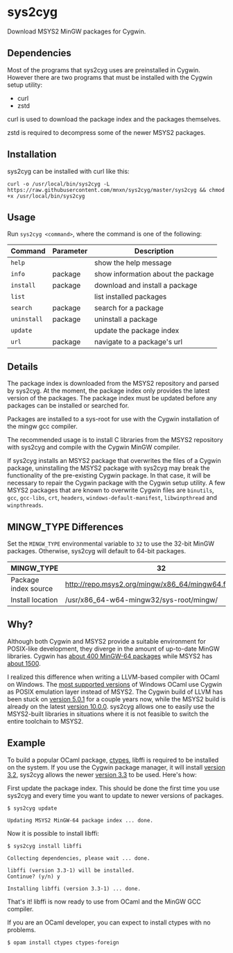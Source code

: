 # sys2cyg

Download MSYS2 MinGW packages for Cygwin.

## Dependencies

Most of the programs that sys2cyg uses are preinstalled in Cygwin. However there are two programs that must be installed with the Cygwin setup utility:

-   curl
-   zstd

curl is used to download the package index and the packages themselves.

zstd is required to decompress some of the newer MSYS2 packages.

## Installation

sys2cyg can be installed with curl like this:

```
curl -o /usr/local/bin/sys2cyg -L https://raw.githubusercontent.com/mnxn/sys2cyg/master/sys2cyg && chmod +x /usr/local/bin/sys2cyg
```

## Usage

Run `sys2cyg <command>`, where the command is one of the following:

| Command     | Parameter | Description                        |
| ----------- | --------- | ---------------------------------- |
| `help`      |           | show the help message              |
| `info`      | package   | show information about the package |
| `install`   | package   | download and install a package     |
| `list`      |           | list installed packages            |
| `search`    | package   | search for a package               |
| `uninstall` | package   | uninstall a package                |
| `update`    |           | update the package index           |
| `url`       | package   | navigate to a package's url        |

## Details

The package index is downloaded from the MSYS2 repository and parsed by sys2cyg. At the moment, the package index only provides the latest version of the packages. The package index must be updated before any packages can be installed or searched for.

Packages are installed to a sys-root for use with the Cygwin installation of the mingw gcc compiler.

The recommended usage is to install C libraries from the MSYS2 repository with sys2cyg and compile with the Cygwin MinGW compiler.

If sys2cyg installs an MSYS2 package that overwrites the files of a Cygwin package, uninstalling the MSYS2 package with sys2cyg may break the functionality of the pre-existing Cygwin package.
In that case, it will be necessary to repair the Cygwin package with the Cygwin setup utility.
A few MSYS2 packages that are known to overwrite Cygwin files are `binutils`, `gcc`, `gcc-libs`, `crt`, `headers`, `windows-default-manifest`, `libwinpthread` and `winpthreads`.

## MINGW_TYPE Differences

Set the `MINGW_TYPE` environmental variable to `32` to use the 32-bit MinGW packages. Otherwise, sys2cyg will default to 64-bit packages.

| MINGW_TYPE           | 32                                                      | 64                                                    |
| -------------------- | ------------------------------------------------------- | ----------------------------------------------------- |
| Package index source | http://repo.msys2.org/mingw/x86_64/mingw64.files.tar.gz | http://repo.msys2.org/mingw/i686/mingw32.files.tar.gz |
| Install location     | /usr/x86_64-w64-mingw32/sys-root/mingw/                 | /usr/i686-w64-mingw32/sys-root/mingw/                 |

## Why?

Although both Cygwin and MSYS2 provide a suitable environment for POSIX-like development, they diverge in the amount of up-to-date MinGW libraries. Cygwin has [about 400 MinGW-64 packages](https://cygwin.com/packages/package_list.html) while MSYS2 has [about 1500](http://repo.msys2.org/mingw/x86_64/).

I realized this difference when writing a LLVM-based compiler with OCaml on Windows. The [most supported versions](https://ocaml.org/docs/install.html#Windows) of Windows OCaml use Cygwin as POSIX emulation layer instead of MSYS2. The Cygwin build of LLVM has been stuck on [version 5.0.1](https://cygwin.com/packages/summary/mingw64-x86_64-llvm.html) for a couple years now, while the MSYS2 build is already on the latest [version 10.0.0](https://packages.msys2.org/package/mingw-w64-x86_64-llvm). sys2cyg allows one to easily use the MSYS2-built libraries in situations where it is not feasible to switch the entire toolchain to MSYS2.

## Example

To build a popular OCaml package, [ctypes](https://opam.ocaml.org/packages/ctypes/), libffi is required to be installed on the system. If you use the Cygwin package manager, it will install [version 3.2](https://cygwin.com/packages/summary/mingw64-x86_64-libffi.html), sys2cyg allows the newer [version 3.3](https://packages.msys2.org/package/mingw-w64-x86_64-libffi) to be used. Here's how:

First update the package index. This should be done the first time you use sys2cyg and every time you want to update to newer versions of packages.

```
$ sys2cyg update

Updating MSYS2 MinGW-64 package index ... done.
```

Now it is possible to install libffi:

```
$ sys2cyg install libffi

Collecting dependencies, please wait ... done.

libffi (version 3.3-1) will be installed.
Continue? (y/n) y

Installing libffi (version 3.3-1) ... done.
```

That's it! libffi is now ready to use from OCaml and the MinGW GCC compiler.

If you are an OCaml developer, you can expect to install ctypes with no problems.

```
$ opam install ctypes ctypes-foreign
```
